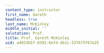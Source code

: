 ```yaml
---
content_type: instructor
first_name: Gareth
headless: true
last_name: McKinley
middle_initial: ''
salutation: Prof.
title: Prof. Gareth McKinley
uid: a4033b5f-8392-6efd-db1c-537675f67e25
---
```

